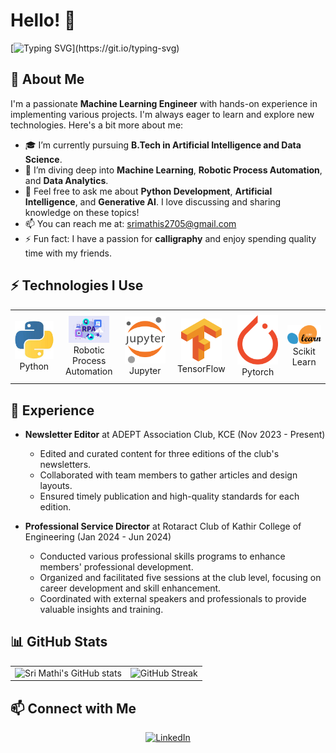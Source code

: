 # Hello! 👋
[![Typing SVG](https://readme-typing-svg.herokuapp.com?font=Arial&color=808080&lines=Welcome+to+Sri+Mathi+GitHub.;Follow+Me+for+more+updates!!)](https://git.io/typing-svg)


## 🌟 About Me

I'm a passionate **Machine Learning Engineer** with hands-on experience in implementing various projects. I'm always eager to learn and explore new technologies. Here's a bit more about me:

- 🎓 I’m currently pursuing **B.Tech in Artificial Intelligence and Data Science**.
- 🚀 I’m diving deep into **Machine Learning**, **Robotic Process Automation**, and **Data Analytics**.
- 💬 Feel free to ask me about **Python Development**, **Artificial Intelligence**, and **Generative AI**. I love discussing and sharing knowledge on these topics!
- 📫 You can reach me at: [srimathis2705@gmail.com](mailto:srimathis2705@gmail.com)
- ⚡ Fun fact: I have a passion for **calligraphy** and enjoy spending quality time with my friends.

## ⚡ Technologies I Use 

<div align="center">
<table>
    <tr>
        <td align="center" width="140" height="112.43">
            <img src="python.jpeg" width="65px"/><br /> Python
        </td>
        <td align="center" width="140" height="112.43">
            <img src="rpa.png" width="65px"/><br /> Robotic Process Automation
        </td>
        <td align="center" width="140" height="112.43">
            <img src="jupyter.png" width="65px"/><br /> Jupyter
        </td>
        <td align="center" width="140" height="112.43">
            <img src="tensorflow.png" width="65px"/><br /> TensorFlow
        </td>
        <td align="center" width="140" height="112.43">
            <img src="pytorch.png" width="65px"/><br /> Pytorch
        </td>
        <td align="center" width="140" height="112.43">
            <img src="scikitlearn.png" width="65px"/><br /> Scikit Learn
        </td>
    </tr>
</table>
</div>

## 🌟 Experience

- **Newsletter Editor** at ADEPT Association Club, KCE (Nov 2023 - Present)
  - Edited and curated content for three editions of the club's newsletters.
  - Collaborated with team members to gather articles and design layouts.
  - Ensured timely publication and high-quality standards for each edition.

- **Professional Service Director** at Rotaract Club of Kathir College of Engineering (Jan 2024 - Jun 2024)
  - Conducted various professional skills programs to enhance members' professional development.
  - Organized and facilitated five sessions at the club level, focusing on career development and skill enhancement.
  - Coordinated with external speakers and professionals to provide valuable insights and training.

## 📊 GitHub Stats

<div align="center">
<table>
  <tr>
    <td>
      <img src="https://github-readme-stats.vercel.app/api?username=SriMathi-2705&show_icons=true&theme=radical" alt="Sri Mathi's GitHub stats" />
    </td>
    <td>
      <img src="https://github-readme-streak-stats.herokuapp.com/?user=SriMathi-2705&theme=radical" alt="GitHub Streak" />
    </td>
  </tr>
</table>
</div>

## 📫 Connect with Me

<div align="center">
    <a href="https://www.linkedin.com/in/sri-mathi-s-058ba2252/">
        <img src="https://img.shields.io/badge/-LinkedIn-0077B5?logo=linkedin&logoColor=white" alt="LinkedIn"/>
    </a>
</div>
